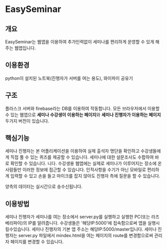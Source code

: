 # EasySeminar


## 개요  


EasySeminar는 웹앱을 이용하여 추가인력없이 세미나를 편리하게 운영할 수 있게 해주는 웹앱입니다.  


## 이용환경


python이 설치된 노트북(진행자가 서버를 여는 용도), 와이파이 공유기


## 구조


플라스크 서버와 firebase라는 DB를 이용하여 작동합니다.
모든 브라우저에서 이용할 수 있는 웹앱으로 **세미나 수강생이 이용하는 페이지**와 **세미나 진행자가 이용하는 페이지** 두가지 버전이 있습니다.


## 핵심기능


세미나 진행자는 본 어플리케이션을 이용하여 실제 출석자 명단을 확인하고 수강생들에게 직접 풀 수 있는 퀴즈를 제공할 수 있습니다.
세미나에 대한 설문조사도 수합하여 바로 확인할 수 있습니다.
니다.
수강생용 웹앱에는 실제로 세미나가 이루어지는 장소에 온 사람들만 이러한 정보에 접근할 수 있습니다. 인적사항을 수기가 아닌 모바일로 편리하게 입력할 수 있고 손을 들고 마이크를 잡지 않아도 진행자 측에 질문을 할 수 있습니다.

양측의 데이터는 실시간으로 송수신됩니다.


## 이용방법


세미나 진행자가 세미나를 여는 장소에서 server.py를 실행하고 실행한 PC(또는 라즈베리파이)의 IP를 알려줍니다. 수강생들은 '해당IP:5000'에 접속함으로써 앱을 실행시킬수있습니다. 세미나 진행자의 기본 앱 주소는 해당IP:5000/master입니다.
세미나 진행자는 server.py 파일에서 mindex.html을 여는 페이지의 route를 변경함으로써 관리자 페이지를 변경할 수 있습니다.


